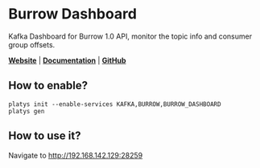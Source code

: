 # Burrow Dashboard

Kafka Dashboard for Burrow 1.0 API, monitor the topic info and consumer group offsets. 
 
**[Website](https://github.com/joway/burrow-dashboard)** | **[Documentation](https://github.com/joway/burrow-dashboard)** | **[GitHub](https://github.com/joway/burrow-dashboard)**

## How to enable?

```
platys init --enable-services KAFKA,BURROW,BURROW_DASHBOARD
platys gen
```

## How to use it?

Navigate to <http://192.168.142.129:28259>